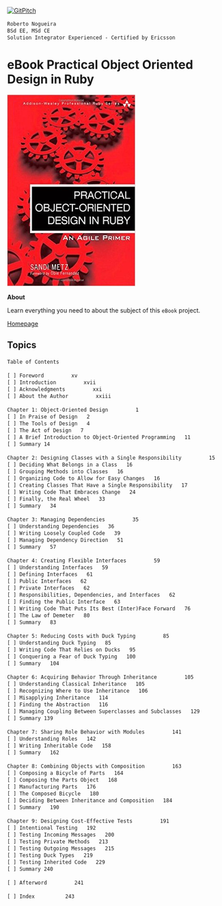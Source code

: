 [![GitPitch](https://gitpitch.com/assets/badge.svg)](https://gitpitch.com/enogrob/ebook-practical-object-oriented-design-in-ruby/master)
```
Roberto Nogueira  
BSd EE, MSd CE
Solution Integrator Experienced - Certified by Ericsson
```
# eBook Practical Object Oriented Design in Ruby

![ebook image](assets/ebook.png)

**About**

Learn everything you need to about the subject of this `eBook` project.

[Homepage](https://www.pearson.com/us/higher-education/program/Metz-Practical-Object-Oriented-Design-in-Ruby-An-Agile-Primer/PGM274206.html)

## Topics
```
Table of Contents

[ ] Foreword         xv
[ ] Introduction         xvii
[ ] Acknowledgments         xxi
[ ] About the Author         xxiii

Chapter 1: Object-Oriented Design         1
[ ] In Praise of Design   2
[ ] The Tools of Design   4
[ ] The Act of Design   7
[ ] A Brief Introduction to Object-Oriented Programming   11
[ ] Summary 14

Chapter 2: Designing Classes with a Single Responsibility         15
[ ] Deciding What Belongs in a Class   16
[ ] Grouping Methods into Classes   16
[ ] Organizing Code to Allow for Easy Changes   16
[ ] Creating Classes That Have a Single Responsibility   17
[ ] Writing Code That Embraces Change   24
[ ] Finally, the Real Wheel   33
[ ] Summary   34

Chapter 3: Managing Dependencies         35
[ ] Understanding Dependencies   36
[ ] Writing Loosely Coupled Code   39
[ ] Managing Dependency Direction   51
[ ] Summary   57

Chapter 4: Creating Flexible Interfaces         59
[ ] Understanding Interfaces   59
[ ] Defining Interfaces   61
[ ] Public Interfaces   62
[ ] Private Interfaces   62
[ ] Responsibilities, Dependencies, and Interfaces   62
[ ] Finding the Public Interface   63
[ ] Writing Code That Puts Its Best (Inter)Face Forward   76
[ ] The Law of Demeter   80
[ ] Summary   83

Chapter 5: Reducing Costs with Duck Typing         85
[ ] Understanding Duck Typing   85
[ ] Writing Code That Relies on Ducks   95
[ ] Conquering a Fear of Duck Typing   100
[ ] Summary   104

Chapter 6: Acquiring Behavior Through Inheritance         105
[ ] Understanding Classical Inheritance   105
[ ] Recognizing Where to Use Inheritance   106
[ ] Misapplying Inheritance   114
[ ] Finding the Abstraction   116
[ ] Managing Coupling Between Superclasses and Subclasses   129
[ ] Summary 139

Chapter 7: Sharing Role Behavior with Modules         141
[ ] Understanding Roles   142
[ ] Writing Inheritable Code   158
[ ] Summary   162

Chapter 8: Combining Objects with Composition         163
[ ] Composing a Bicycle of Parts   164
[ ] Composing the Parts Object   168
[ ] Manufacturing Parts   176
[ ] The Composed Bicycle   180
[ ] Deciding Between Inheritance and Composition   184
[ ] Summary   190

Chapter 9: Designing Cost-Effective Tests         191
[ ] Intentional Testing   192
[ ] Testing Incoming Messages   200
[ ] Testing Private Methods   213
[ ] Testing Outgoing Messages   215
[ ] Testing Duck Types   219
[ ] Testing Inherited Code   229
[ ] Summary 240

[ ] Afterword         241

[ ] Index          243
```
